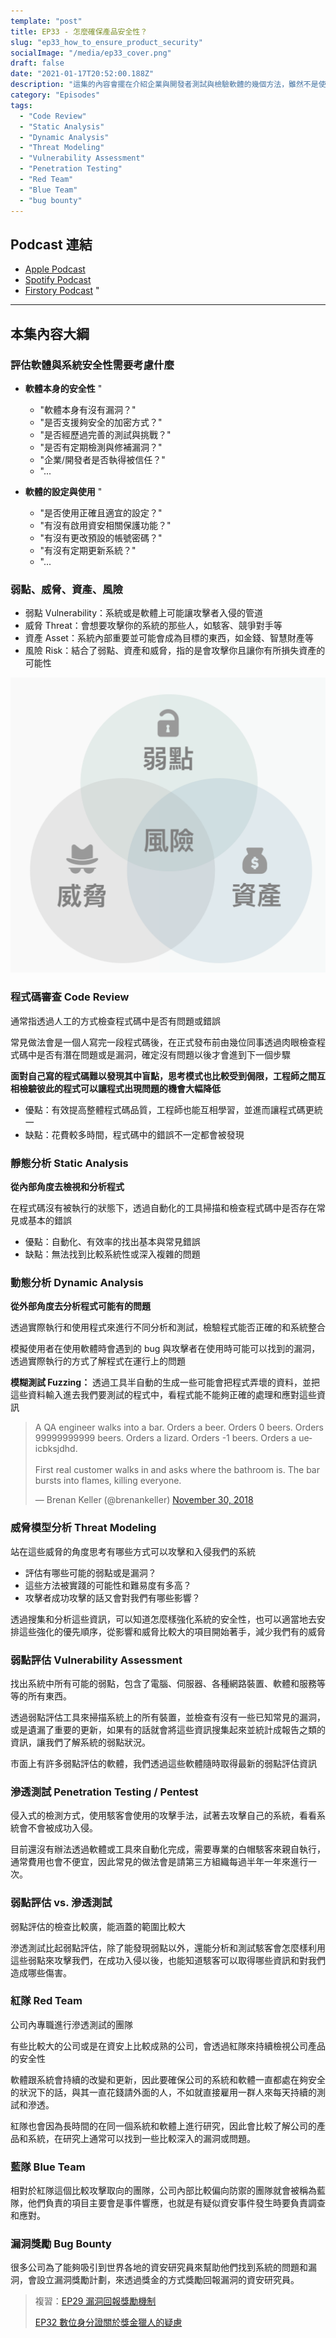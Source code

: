 ```yaml
---
template: "post"
title: EP33 - 怎麼確保產品安全性？
slug: "ep33_how_to_ensure_product_security"
socialImage: "/media/ep33_cover.png"
draft: false
date: "2021-01-17T20:52:00.188Z"
description: "這集的內容會擺在介紹企業與開發者測試與檢驗軟體的幾個方法，雖然不是使用者的掌控範圍，但多了解也沒什麼壞處，說不定到時候就能在需要時知道這些企業是不是只是拿這些詞彙搪塞或呼嚨使用者"
category: "Episodes"
tags:
  - "Code Review"
  - "Static Analysis"
  - "Dynamic Analysis"
  - "Threat Modeling"
  - "Vulnerability Assessment"
  - "Penetration Testing"
  - "Red Team"
  - "Blue Team"
  - "bug bounty"
---
```


## **Podcast 連結**

- [Apple Podcast](https://podcasts.apple.com/tw/podcast/%E8%B3%87%E5%AE%89%E8%A7%A3%E5%A3%93%E7%B8%AE/id1513276667)
- [Spotify Podcast](https://open.spotify.com/episode/4lJIASJxwzCksmZB9v5GAE?si=xnl4h3oeTtexQ6YQRbsw7Q)
- [Firstory Podcast](https://open.firstory.me/story/ckk1mmdt1i06p0894pew2edyf)
"
---

## **本集內容大綱**

### 評估軟體與系統安全性需要考慮什麼

- **軟體本身的安全性**
"
  - "軟體本身有沒有漏洞？"
  - "是否支援夠安全的加密方式？"
  - "是否經歷過完善的測試與挑戰？"
  - "是否有定期檢測與修補漏洞？"
  - "企業/開發者是否執得被信任？"
  - "...

- **軟體的設定與使用**
"
  - "是否使用正確且適宜的設定？"
  - "有沒有啟用資安相關保護功能？"
  - "有沒有更改預設的帳號密碼？"
  - "有沒有定期更新系統？"
  - "...

### 弱點、威脅、資產、風險

- 弱點 Vulnerability：系統或是軟體上可能讓攻擊者入侵的管道
- 威脅 Threat：會想要攻擊你的系統的那些人，如駭客、競爭對手等
- 資產 Asset：系統內部重要並可能會成為目標的東西，如金錢、智慧財產等
- 風險 Risk：結合了弱點、資產和威脅，指的是會攻擊你且讓你有所損失資產的可能性

![](/media/ep33_threat_asset_vuln.png)

### 程式碼審查 Code Review

通常指透過人工的方式檢查程式碼中是否有問題或錯誤

常見做法會是一個人寫完一段程式碼後，在正式發布前由幾位同事透過肉眼檢查程式碼中是否有潛在問題或是漏洞，確定沒有問題以後才會進到下一個步驟

**面對自己寫的程式碼難以發現其中盲點，思考模式也比較受到侷限，工程師之間互相檢驗彼此的程式可以讓程式出現問題的機會大幅降低**

- 優點：有效提高整體程式碼品質，工程師也能互相學習，並進而讓程式碼更統一
- 缺點：花費較多時間，程式碼中的錯誤不一定都會被發現

### 靜態分析 Static Analysis

**從內部角度去檢視和分析程式**

在程式碼沒有被執行的狀態下，透過自動化的工具掃描和檢查程式碼中是否存在常見或基本的錯誤

- 優點：自動化、有效率的找出基本與常見錯誤
- 缺點：無法找到比較系統性或深入複雜的問題

### 動態分析 Dynamic Analysis

**從外部角度去分析程式可能有的問題**

透過實際執行和使用程式來進行不同分析和測試，檢驗程式能否正確的和系統整合

模擬使用者在使用軟體時會遇到的 bug 與攻擊者在使用時可能可以找到的漏洞，透過實際執行的方式了解程式在運行上的問題

**模糊測試 Fuzzing：** 透過工具半自動的生成一些可能會把程式弄壞的資料，並把這些資料輸入進去我們要測試的程式中，看程式能不能夠正確的處理和應對這些資訊

<blockquote class="twitter-tweet"><p lang="en" dir="ltr">A QA engineer walks into a bar. Orders a beer. Orders 0 beers. Orders 99999999999 beers. Orders a lizard. Orders -1 beers. Orders a ueicbksjdhd. <br><br>First real customer walks in and asks where the bathroom is. The bar bursts into flames, killing everyone.</p>— Brenan Keller (@brenankeller) <a href="https://twitter.com/brenankeller/status/1068615953989087232?ref_src=twsrc^tfw">November 30, 2018</a></blockquote>

### 威脅模型分析 Threat Modeling

站在這些威脅的角度思考有哪些方式可以攻擊和入侵我們的系統

- 評估有哪些可能的弱點或是漏洞？
- 這些方法被實踐的可能性和難易度有多高？
- 攻擊者成功攻擊的話又會對我們有哪些影響？

透過搜集和分析這些資訊，可以知道怎麼樣強化系統的安全性，也可以適當地去安排這些強化的優先順序，從影響和威脅比較大的項目開始著手，減少我們有的威脅

### 弱點評估 Vulnerability Assessment

找出系統中所有可能的弱點，包含了電腦、伺服器、各種網路裝置、軟體和服務等等的所有東西。

透過弱點評估工具來掃描系統上的所有裝置，並檢查有沒有一些已知常見的漏洞，或是遺漏了重要的更新，如果有的話就會將這些資訊搜集起來並統計成報告之類的資訊，讓我們了解系統的弱點狀況。

市面上有許多弱點評估的軟體，我們透過這些軟體隨時取得最新的弱點評估資訊

### 滲透測試 Penetration Testing / Pentest

侵入式的檢測方式，使用駭客會使用的攻擊手法，試著去攻擊自己的系統，看看系統會不會被成功入侵。

目前還沒有辦法透過軟體或工具來自動化完成，需要專業的白帽駭客來親自執行，通常費用也會不便宜，因此常見的做法會是請第三方組織每過半年一年來進行一次。

### 弱點評估 vs. 滲透測試

弱點評估的檢查比較廣，能涵蓋的範圍比較大

滲透測試比起弱點評估，除了能發現弱點以外，還能分析和測試駭客會怎麼樣利用這些弱點來攻擊我們，在成功入侵以後，也能知道駭客可以取得哪些資訊和對我們造成哪些傷害。

### 紅隊 Red Team

公司內專職進行滲透測試的團隊

有些比較大的公司或是在資安上比較成熟的公司，會透過紅隊來持續檢視公司產品的安全性

軟體跟系統會持續的改變和更新，因此要確保公司的系統和軟體一直都處在夠安全的狀況下的話，與其一直花錢請外面的人，不如就直接雇用一群人來每天持續的測試和滲透。

紅隊也會因為長時間的在同一個系統和軟體上進行研究，因此會比較了解公司的產品和系統，在研究上通常可以找到一些比較深入的漏洞或問題。

### 藍隊 Blue Team

相對於紅隊這個比較攻擊取向的團隊，公司內部比較偏向防禦的團隊就會被稱為藍隊，他們負責的項目主要會是事件響應，也就是有疑似資安事件發生時要負責調查和應對。

### 漏洞獎勵 Bug Bounty

很多公司為了能夠吸引到世界各地的資安研究員來幫助他們找到系統的問題和漏洞，會設立漏洞獎勵計劃，來透過獎金的方式獎勵回報漏洞的資安研究員。

> 複習：[EP29 漏洞回報獎勵機制](/posts/ep29_interview_with_vince#bug-bounty-%E6%BC%8F%E6%B4%9E%E5%9B%9E%E5%A0%B1%E7%8D%8E%E5%8B%B5%E6%A9%9F%E5%88%B6)
>
> [EP32 數位身分證關於獎金獵人的疑慮](/posts/ep32_interview_with_HW#%E9%97%9C%E6%96%BC%E7%8D%8E%E9%87%91%E7%8D%B5%E4%BA%BAbug-bounty-program)
